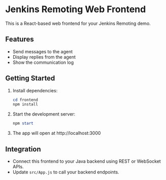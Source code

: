 # Jenkins Remoting Web Frontend

This is a React-based web frontend for your Jenkins Remoting demo.

## Features
- Send messages to the agent
- Display replies from the agent
- Show the communication log

## Getting Started

1. Install dependencies:
   ```powershell
   cd frontend
   npm install
   ```
2. Start the development server:
   ```powershell
   npm start
   ```
3. The app will open at http://localhost:3000

## Integration
- Connect this frontend to your Java backend using REST or WebSocket APIs.
- Update `src/App.js` to call your backend endpoints.
